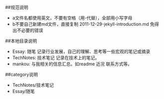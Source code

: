 ﻿
##规范说明
* a文件名都使用英文，不要有空格（用-代替），全部用小写字母
* b不要自己新建md文件，直接复制 2011-12-29-jekyll-introduction.md 免得出不必要的错误

##本地目录说明
* Essay: 随笔 记录行业发展，自己的理解、思考等一些宏观的笔记或摘录
* TechNotes: 技术笔记  记录在技术上的笔记。
* mankou: 与我相关的信息汇总。如readme 近况 联系方式等。

##category说明
* TechNotes/技术笔记
* Essay/随笔
